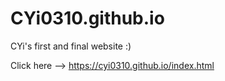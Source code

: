 # CYi0310.github.io
CYi's first and final website :)

Click here --> https://cyi0310.github.io/index.html
